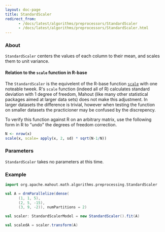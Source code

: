 ```yaml
---
layout: doc-page
title: StandardScaler
redirect_from:
      - /docs/latest/algorithms/preprocessors/StandardScaler
      - /docs/latest/algorithms/preprocessors/StandardScaler.html
---
```


### About

`StandardScaler` centers the values of each column to their mean, and scales them to unit variance.

#### Relation to the `scale` function in R-base
The `StandardScaler` is the equivelent of the R-base function [`scale`](https://stat.ethz.ch/R-manual/R-devel/library/base/html/scale.html) with
one noteable tweek. R's `scale` function (indeed all of R) calculates standard deviation with 1 degree of freedom, Mahout
(like many other statistical packages aimed at larger data sets) does not make this adjustment.  In larger datasets the difference
is trivial, however when testing the function on smaller datasets the practicioner may be confused by the discrepency.

To verify this function against R on an arbitrary matrix, use the following form in R to "undo" the degrees of freedom correction.
```R
N <- nrow(x)
scale(x, scale= apply(x, 2, sd) * sqrt(N-1/N))
```

### Parameters

`StandardScaler` takes no parameters at this time.

### Example


```scala
import org.apache.mahout.math.algorithms.preprocessing.StandardScaler

val A = drmParallelize(dense(
      (1, 1, 5),
      (2, 5, -15),
      (3, 9, -2)), numPartitions = 2)

val scaler: StandardScalerModel = new StandardScaler().fit(A)

val scaledA = scaler.transform(A)
```
